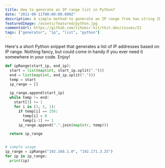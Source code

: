 ```yaml
---
title: How to generate an IP range list in Python?
date: "2011-09-11T00:00:00.000Z"
description: A simple method to generate an IP range from two string IP's in Python.
featuredImage: /assets/featured/python.jpg
commentsUrl: https://github.com/tihomir-kit/tkit.dev/issues/21
tags: ["generator", "ip", "list", "python"]
---
```


Here's a short Python snippet that generates a list of IP addresses based on IP range. Nothing fancy, but could come in handy if you ever need it somewhere in your code. Enjoy!

```py
def ipRange(start_ip, end_ip):
  start = list(map(int, start_ip.split(".")))
  end = list(map(int, end_ip.split(".")))
  temp = start
  ip_range = []

  ip_range.append(start_ip)
  while temp != end:
    start[3] += 1
    for i in (3, 2, 1):
      if temp[i] == 256:
        temp[i] = 0
        temp[i-1] += 1
      ip_range.append(".".join(map(str, temp)))

  return ip_range


# sample usage
ip_range = ipRange("192.168.1.0", "192.171.3.25")
for ip in ip_range:
  print(ip)
```